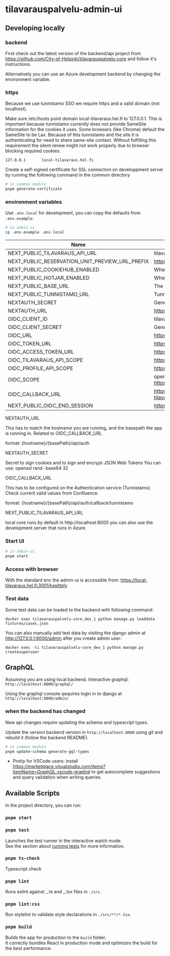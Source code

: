 # tilavarauspalvelu-admin-ui

## Developing locally

### backend

First check out the latest version of the backend/api project from https://github.com/City-of-Helsinki/tilavarauspalvelu-core
and follow it's instructions.

Alternatively you can use an Azure development backend by changing the environment variable.

### https

Because we use tunnistamo SSO we require https and a valid domain (not localhost).

Make sure /etc/hosts point domain local-tilavaraus.hel.fi to 127.0.0.1. This is important because tunnistamo currently does not provide SameSite information for the cookies it uses. Some browsers (like Chrome) default the SameSite to be Lax. Because of this tunnistamo and the site it is authenticating for need to share same-site context. Without fulfilling this requirement the silent renew might not work properly due to browser blocking required cookies.

```
127.0.0.1       local-tilavaraus.hel.fi
```

Create a self-signed certificate for SSL connection on developpment server by running the following command in the common directory

```sh
# in common module
pnpm generate-certificate
```

### environment variables

Use `.env.local` for development, you can copy the defaults from `.env.example`.

```sh
# in admin-ui
cp .env.example .env.local
```

| Name                                            | Description                                                   |
| ----------------------------------------------- | ------------------------------------------------------------- |
| NEXT_PUBLIC_TILAVARAUS_API_URL                  | tilavaraus-core base url                                      |
| NEXT_PUBLIC_RESERVATION_UNIT_PREVIEW_URL_PREFIX | https://tilavaraus.dev.hel.ninja/reservation-unit             |
| NEXT_PUBLIC_COOKIEHUB_ENABLED                   | Whether Cookiehub should be enabled                           |
| NEXT_PUBLIC_HOTJAR_ENABLED                      | Whether Hotjar should be enabled                              |
| NEXT_PUBLIC_BASE_URL                            | The baseUrl to use usually /kasittely                         |
| NEXT_PUBLIC_TUNNISTAMO_URL                      | Tunnistamo base path, used for logout page                    |
| NEXTAUTH_SECRET                                 | Generate one with: `openssl rand -base64 32`                  |
| NEXTAUTH_URL                                    | https://local-tilavaraus.hel.fi:3001/kasittely/api/auth       |
| OIDC_CLIENT_ID                                  | tilavaraus-admin-ui-dev                                       |
| OIDC_CLIENT_SECRET                              | Generate one with: `openssl rand -hex 32`                     |
| OIDC_URL                                        | https://tunnistamo.test.hel.ninja/openid                      |
| OIDC_TOKEN_URL                                  | https://tunnistamo.test.hel.ninja/openid/token                |
| OIDC_ACCESS_TOKEN_URL                           | https://tunnistamo.test.hel.ninja/api-tokens/                 |
| OIDC_TILAVARAUS_API_SCOPE                       | https://api.hel.fi/auth/tilavarausapidev                      |
| OIDC_PROFILE_API_SCOPE                          | https://api.hel.fi/auth/helsinkiprofile                       |
| OIDC_SCOPE                                      | openid profile https://api.hel.fi/auth/helsinkiprofile https://api.hel.fi/auth/tilavarausapidev |
| OIDC_CALLBACK_URL                               | https://local-tilavaraus.hel.fi:3001/kasittely/api/auth/callback/tunnistamo |
| NEXT_PUBLIC_OIDC_END_SESSION                    | https://tunnistamo.test.hel.ninja/openid/end-session |

NEXTAUTH_URL

This has to match the hostname you are running, and the basepath the app is running in.
Related to OIDC_CALLBACK_URL

format: {hostname}/{basePath}/api/auth

NEXTAUTH_SECRET

Secret to sign cookies and to sign and encrypt JSON Web Tokens
You can use: openssl rand -base64 32

OIDC_CALLBACK_URL

This has to be configured on the Authentication service (Tunnistamo).
Check current valid values from Confluence.

format: {hostname}/{basePath}/api/auth/callback/tunnistamo

NEXT_PUBLIC_TILAVARAUS_API_URL

local core runs by default in http://localhost:8000 you can also use the development server that runs in Azure.

### Start UI

```sh
# in admin-ui
pnpm start
```

### Access with browser

With the standard env the admin-ui is accessible from: https://local-tilavaraus.hel.fi:3001/kasittely

### Test data

Some test data can be loaded to the backend with following command:

```
docker exec tilavarauspalvelu-core_dev_1 python manage.py loaddata fixtures/cases.json
```

You can also manually add test data by visiting the django admin at http://127.0.0.1:8000/admin after you create admin user:

```
docker exec -ti tilavarauspalvelu-core_dev_1 python manage.py createsuperuser
```

## GraphQL

Assuming you are using local backend.
Interactive graphql: `http://localhost:8000/graphql/`

Using the graphql console qequires login in to django at `http://localhost:8000/admin/`

### when the backend has changed

New api changes require updating the schema and typescript types.

Update the version backend version in `http://localhost:8000` using git and rebuild it (follow the backend README).

```sh
# in common module
pnpm update-schema generate-gql-types
```

- Protip for VSCode users: install https://marketplace.visualstudio.com/items?itemName=GraphQL.vscode-graphql to get autocomplete suggestions and query validation when writing queries.

## Available Scripts

In the project directory, you can run:

### `pnpm start`

### `pnpm test`

Launches the test runner in the interactive watch mode.\
See the section about [running tests](https://facebook.github.io/create-react-app/docs/running-tests) for more information.

### `pnpm ts-check`

Typescript check

### `pnpm lint`

Runs eslint against _.ts and _.tsx files in `./src`.

### `pnpm lint:css`

Run stylelint to validate style declarations in `./src/**/*.tsx`.

### `pnpm build`

Builds the app for production to the `build` folder.\
It correctly bundles React in production mode and optimizes the build for the best performance.
